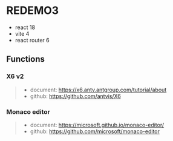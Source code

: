# REDEMO3

- react 18
- vite 4
- react router 6

## Functions

### X6 v2
> - document: https://x6.antv.antgroup.com/tutorial/about
> - github: https://github.com/antvis/X6


### Monaco editor
> - document: https://microsoft.github.io/monaco-editor/
> - github: https://github.com/microsoft/monaco-editor
